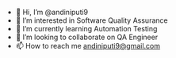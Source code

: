 - 👋 Hi, I’m @andiniputi9
- 👀 I’m interested in Software Quality Assurance
- 🌱 I’m currently learning Automation Testing
- 💞️ I’m looking to collaborate on QA Engineer
- 📫 How to reach me andiniputi9@gmail.com

<!---
andiniputi9/andiniputi9 is a ✨ special ✨ repository because its `README.md` (this file) appears on your GitHub profile.
You can click the Preview link to take a look at your changes.
--->

